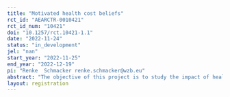 ```yaml
---
title: "Motivated health cost beliefs"
rct_id: "AEARCTR-0010421"
rct_id_num: "10421"
doi: "10.1257/rct.10421-1.1"
date: "2022-11-24"
status: "in_development"
jel: "nan"
start_year: "2022-11-25"
end_year: "2022-12-19"
pi: "Renke  Schmacker renke.schmacker@wzb.eu"
abstract: "The objective of this project is to study the impact of health cost beliefs regarding soda consumption on policy preferences and support for health education. Moreover, we study whether individuals have motivated health-cost beliefs. To do that, we use a longitudinal survey experiment with two waves. In the first wave, we elicit beliefs about the weight implications of soda consumption. A random subgroup of participants receives information on the true health costs. Afterward, we elicit preferences for different policies that either improve nutritional information or provide commitment. Moreover, we investigate their willingness to donate to an NGO working on nutritional education. In the second wave, we elicit their health cost beliefs again and study whether individuals recollect the information in a motivated way (by studying whether recall depends on having a motive for incorrect beliefs). Moreover, we ask again for their policy preferences to study the long-run effects of information provision."
layout: registration
---
```


